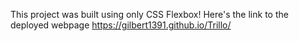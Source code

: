 This project was built using only CSS Flexbox!
Here's the link to the deployed webpage https://gilbert1391.github.io/Trillo/
